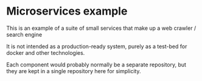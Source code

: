 # Microservices example

This is an example of a suite of small services that make up a web crawler / search engine

It is not intended as a production-ready system, purely as a test-bed for docker and other technologies.

Each component would probably normally be a separate repository, but they are kept in a single repository here for simplicity.


